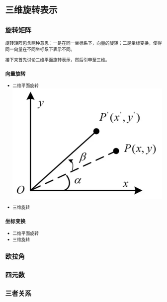 # 三维旋转表示

## 旋转矩阵

旋转矩阵包含两种意思：一是在同一坐标系下，向量的旋转；二是坐标变换，使得同一向量在不同坐标系下表示不同。

接下来首先讨论二维平面旋转表示，然后引申至三维。

### 向量旋转

- 二维平面旋转
    ![](assets/Snipaste_2024-09-06_17-32-57.png)

- 三维旋转

### 坐标变换

- 二维平面旋转
- 三维旋转


## 欧拉角

## 四元数

## 三者关系